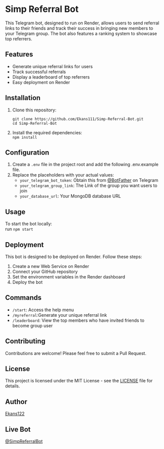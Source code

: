 # Simp Referral Bot

This Telegram bot, designed to run on Render, allows users to send referral links to their friends and track their success in bringing new members to your Telegram group. The bot also features a ranking system to showcase top referrers.

## Features

- Generate unique referral links for users
- Track successful referrals
- Display a leaderboard of top referrers
- Easy deployment on Render

## Installation

1. Clone this repository: <br />

   `git clone https://github.com/Ekans111/Simp-Referral-Bot.git` <br/>
   `cd Simp-Referral-Bot` <br/>
   
2. Install the required dependencies: <br />
  `npm install`

## Configuration

1. Create a `.env` file in the project root and add the following .env.example file.
2. Replace the placeholders with your actual values:
   - `your_telegram_bot_token`: Obtain this from [@BotFather](https://t.me/BotFather) on Telegram
   - `your_telegram_group_link`: The Link of the group you want users to join
   - `your_database_url`: Your MongoDB database URL

## Usage

To start the bot locally: <br />
   run `npm start`

## Deployment

This bot is designed to be deployed on Render. Follow these steps:

1. Create a new Web Service on Render
2. Connect your GitHub repository
3. Set the environment variables in the Render dashboard
4. Deploy the bot

## Commands

- `/start`: Access the help menu
- `/myreferral`:Generate your unique referral link
- `/leaderboard`: View the top members who have invited friends to become group user

## Contributing

Contributions are welcome! Please feel free to submit a Pull Request.

## License

This project is licensed under the MIT License - see the [LICENSE](LICENSE) file for details.

## Author

[Ekans122](https://t.me/Ecrypto_1)

## Live Bot

[@SimpReferralBot](https://t.me/SimpReferralBot)
